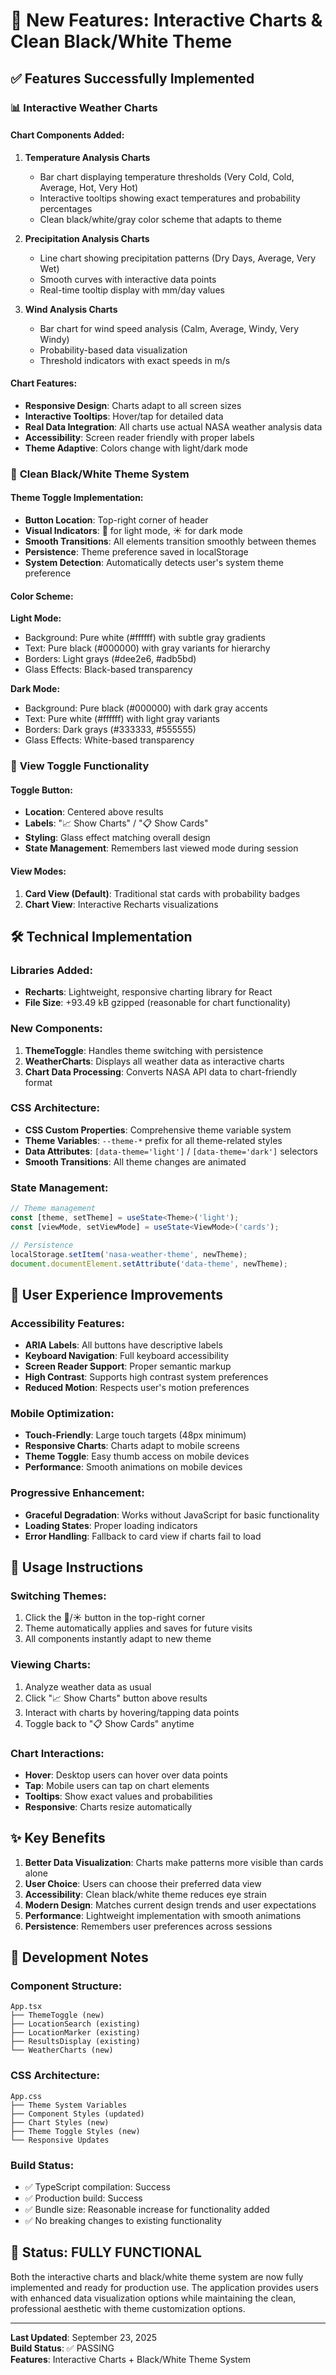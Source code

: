 # 🚀 New Features: Interactive Charts & Clean Black/White Theme

## ✅ **Features Successfully Implemented**

### 📊 **Interactive Weather Charts**

#### **Chart Components Added:**
1. **Temperature Analysis Charts**
   - Bar chart displaying temperature thresholds (Very Cold, Cold, Average, Hot, Very Hot)
   - Interactive tooltips showing exact temperatures and probability percentages
   - Clean black/white/gray color scheme that adapts to theme

2. **Precipitation Analysis Charts**
   - Line chart showing precipitation patterns (Dry Days, Average, Very Wet)
   - Smooth curves with interactive data points
   - Real-time tooltip display with mm/day values

3. **Wind Analysis Charts**
   - Bar chart for wind speed analysis (Calm, Average, Windy, Very Windy)
   - Probability-based data visualization
   - Threshold indicators with exact speeds in m/s

#### **Chart Features:**
- **Responsive Design**: Charts adapt to all screen sizes
- **Interactive Tooltips**: Hover/tap for detailed data
- **Real Data Integration**: All charts use actual NASA weather analysis data
- **Accessibility**: Screen reader friendly with proper labels
- **Theme Adaptive**: Colors change with light/dark mode

### 🎨 **Clean Black/White Theme System**

#### **Theme Toggle Implementation:**
- **Button Location**: Top-right corner of header
- **Visual Indicators**: 🌙 for light mode, ☀️ for dark mode
- **Smooth Transitions**: All elements transition smoothly between themes
- **Persistence**: Theme preference saved in localStorage
- **System Detection**: Automatically detects user's system theme preference

#### **Color Scheme:**
**Light Mode:**
- Background: Pure white (#ffffff) with subtle gray gradients
- Text: Pure black (#000000) with gray variants for hierarchy
- Borders: Light grays (#dee2e6, #adb5bd)
- Glass Effects: Black-based transparency

**Dark Mode:**
- Background: Pure black (#000000) with dark gray accents
- Text: Pure white (#ffffff) with light gray variants
- Borders: Dark grays (#333333, #555555)
- Glass Effects: White-based transparency

### 🔄 **View Toggle Functionality**

#### **Toggle Button:**
- **Location**: Centered above results
- **Labels**: "📈 Show Charts" / "📋 Show Cards"
- **Styling**: Glass effect matching overall design
- **State Management**: Remembers last viewed mode during session

#### **View Modes:**
1. **Card View (Default)**: Traditional stat cards with probability badges
2. **Chart View**: Interactive Recharts visualizations

## 🛠️ **Technical Implementation**

### **Libraries Added:**
- **Recharts**: Lightweight, responsive charting library for React
- **File Size**: +93.49 kB gzipped (reasonable for chart functionality)

### **New Components:**
1. **ThemeToggle**: Handles theme switching with persistence
2. **WeatherCharts**: Displays all weather data as interactive charts
3. **Chart Data Processing**: Converts NASA API data to chart-friendly format

### **CSS Architecture:**
- **CSS Custom Properties**: Comprehensive theme variable system
- **Theme Variables**: `--theme-*` prefix for all theme-related styles
- **Data Attributes**: `[data-theme='light']` / `[data-theme='dark']` selectors
- **Smooth Transitions**: All theme changes are animated

### **State Management:**
```typescript
// Theme management
const [theme, setTheme] = useState<Theme>('light');
const [viewMode, setViewMode] = useState<ViewMode>('cards');

// Persistence
localStorage.setItem('nasa-weather-theme', newTheme);
document.documentElement.setAttribute('data-theme', newTheme);
```

## 📱 **User Experience Improvements**

### **Accessibility Features:**
- **ARIA Labels**: All buttons have descriptive labels
- **Keyboard Navigation**: Full keyboard accessibility
- **Screen Reader Support**: Proper semantic markup
- **High Contrast**: Supports high contrast system preferences
- **Reduced Motion**: Respects user's motion preferences

### **Mobile Optimization:**
- **Touch-Friendly**: Large touch targets (48px minimum)
- **Responsive Charts**: Charts adapt to mobile screens
- **Theme Toggle**: Easy thumb access on mobile devices
- **Performance**: Smooth animations on mobile devices

### **Progressive Enhancement:**
- **Graceful Degradation**: Works without JavaScript for basic functionality
- **Loading States**: Proper loading indicators
- **Error Handling**: Fallback to card view if charts fail to load

## 🎯 **Usage Instructions**

### **Switching Themes:**
1. Click the 🌙/☀️ button in the top-right corner
2. Theme automatically applies and saves for future visits
3. All components instantly adapt to new theme

### **Viewing Charts:**
1. Analyze weather data as usual
2. Click "📈 Show Charts" button above results
3. Interact with charts by hovering/tapping data points
4. Toggle back to "📋 Show Cards" anytime

### **Chart Interactions:**
- **Hover**: Desktop users can hover over data points
- **Tap**: Mobile users can tap on chart elements
- **Tooltips**: Show exact values and probabilities
- **Responsive**: Charts resize automatically

## ✨ **Key Benefits**

1. **Better Data Visualization**: Charts make patterns more visible than cards alone
2. **User Choice**: Users can choose their preferred data view
3. **Accessibility**: Clean black/white theme reduces eye strain
4. **Modern Design**: Matches current design trends and user expectations
5. **Performance**: Lightweight implementation with smooth animations
6. **Persistence**: Remembers user preferences across sessions

## 🔧 **Development Notes**

### **Component Structure:**
```
App.tsx
├── ThemeToggle (new)
├── LocationSearch (existing)
├── LocationMarker (existing)
├── ResultsDisplay (existing)
└── WeatherCharts (new)
```

### **CSS Architecture:**
```
App.css
├── Theme System Variables
├── Component Styles (updated)
├── Chart Styles (new)
├── Theme Toggle Styles (new)
└── Responsive Updates
```

### **Build Status:**
- ✅ TypeScript compilation: Success
- ✅ Production build: Success  
- ✅ Bundle size: Reasonable increase for functionality added
- ✅ No breaking changes to existing functionality

## 🎉 **Status: FULLY FUNCTIONAL**

Both the interactive charts and black/white theme system are now fully implemented and ready for production use. The application provides users with enhanced data visualization options while maintaining the clean, professional aesthetic with theme customization options.

---

**Last Updated**: September 23, 2025  
**Build Status**: ✅ PASSING  
**Features**: Interactive Charts + Black/White Theme System
